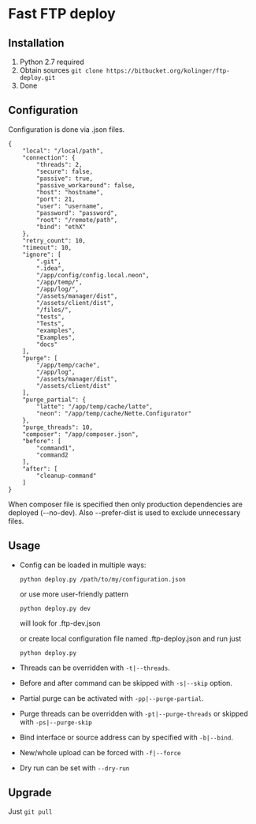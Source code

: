 Fast FTP deploy
===============

Installation
------------

1. Python 2.7 required
2. Obtain sources ``git clone https://bitbucket.org/kolinger/ftp-deploy.git``
3. Done

Configuration
-------------

Configuration is done via .json files.

````
{
    "local": "/local/path",
    "connection": {
        "threads": 2,
        "secure": false,
        "passive": true,
        "passive_workaround": false,
        "host": "hostname",
        "port": 21,
        "user": "username",
        "password": "password",
        "root": "/remote/path",
        "bind": "ethX"
    },
    "retry_count": 10,
    "timeout": 10,
    "ignore": [
        ".git",
        ".idea",
        "/app/config/config.local.neon",
        "/app/temp/",
        "/app/log/",
        "/assets/manager/dist",
        "/assets/client/dist",
        "/files/",
        "tests",
        "Tests",
        "examples",
        "Examples",
        "docs"
    ],
    "purge": [
        "/app/temp/cache",
        "/app/log",
        "/assets/manager/dist",
        "/assets/client/dist"
    ],
    "purge_partial": {
        "latte": "/app/temp/cache/latte",
        "neon": "/app/temp/cache/Nette.Configurator"
    },
    "purge_threads": 10,
    "composer": "/app/composer.json",
    "before": [
        "command1",
        "command2
    ],
    "after": [
        "cleanup-command"
    ]
}
````

When composer file is specified then only production dependencies are deployed (--no-dev). 
Also --prefer-dist is used to exclude unnecessary files.

Usage
-----

  - Config can be loaded in multiple ways:

    ``python deploy.py /path/to/my/configuration.json``
    
    or use more user-friendly pattern
    
    ``python deploy.py dev``
    
    will look for .ftp-dev.json
    
    or create local configuration file named .ftp-deploy.json and run just  
    
    ``python deploy.py``

  - Threads can be overridden with `-t|--threads`.
  
  - Before and after command can be skipped with `-s|--skip` option.
  
  - Partial purge can be activated with `-pp|--purge-partial`.
  
  - Purge threads can be overridden with `-pt|--purge-threads` or skipped with `-ps|--purge-skip`
  
  - Bind interface or source address can by specified with `-b|--bind`.
  
  - New/whole upload can be forced with `-f|--force`

  - Dry run can be set with `--dry-run`

Upgrade
-------

Just ```git pull```
